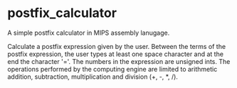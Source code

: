 # postfix_calculator
A simple postfix calculator in MIPS assembly lanugage.

Calculate a postfix expression given by the user.
Between the terms of the postfix expression, the user types
at least one space character and at the end the character '='.
The numbers in the expression are unsigned ints.
The operations performed by the computing engine are limited to arithmetic addition,
subtraction, multiplication and division (+, -, *, /).
